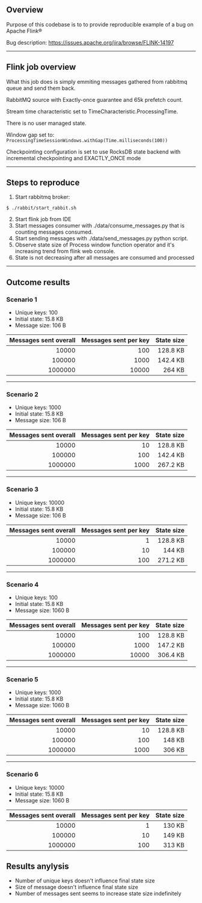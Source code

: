 ## Overview

Purpose of this codebase is to to provide reproducible example of a bug on Apache Flink®

Bug description: https://issues.apache.org/jira/browse/FLINK-14197

---
## Flink job overview
What this job does is simply emmiting messages gathered from rabbitmq queue and send them back.

RabbitMQ source with Exactly-once guarantee and 65k prefetch count.

Stream time characteristic set to TimeCharacteristic.ProcessingTime.

There is no user managed state.

Window gap set to: `ProcessingTimeSessionWindows.withGap(Time.milliseconds(100))`

Checkpointing configuration is set to use RocksDB state backend with incremental checkpointing and EXACTLY_ONCE mode

---
## Steps to reproduce

1. Start rabbitmq broker:
```
$ ./rabbit/start_rabbit.sh
```
2. Start flink job from IDE
3. Start messages consumer with ./data/consume_messages.py that is counting messages consumed.
4. Start sending messages with ./data/send_messages.py python script.
5. Observe state size of Process window function operator and it's increasing trend from flink web console.
6. State is not decreasing after all messages are consumed and processed

---
## Outcome results
### Scenario 1
- Unique keys: 100
- Initial state: 15.8 KB
- Message size: 106 B

| Messages sent overall | Messages sent per key | State size |
| ---------------------:| ---------------------:| ----------:|
| 10000                 | 100                   | 128.8 KB   |
| 100000                | 1000                  | 142.4 KB   |
| 1000000               | 10000                 | 264 KB     |

---
### Scenario 2
- Unique keys: 1000
- Initial state: 15.8 KB
- Message size: 106 B

| Messages sent overall | Messages sent per key | State size |
| ---------------------:| ---------------------:| ----------:|
| 10000                 | 10                    | 128.8 KB   |
| 100000                | 100                   | 142.4 KB   |
| 1000000               | 1000                  | 267.2 KB   |

---
### Scenario 3
- Unique keys: 10000
- Initial state: 15.8 KB
- Message size: 106 B

| Messages sent overall | Messages sent per key | State size |
| ---------------------:| ---------------------:| ----------:|
| 10000                 | 1                     | 128.8 KB   |
| 100000                | 10                    | 144 KB     |
| 1000000               | 100                   | 271.2 KB   |

---
### Scenario 4
- Unique keys: 100
- Initial state: 15.8 KB
- Message size: 1060 B

| Messages sent overall | Messages sent per key | State size |
| ---------------------:| ---------------------:| ----------:|
| 10000                 | 100                   | 128.8 KB   |
| 100000                | 1000                  | 147.2 KB   |
| 1000000               | 10000                 | 306.4 KB   |

---
### Scenario 5
- Unique keys: 1000
- Initial state: 15.8 KB
- Message size: 1060 B

| Messages sent overall | Messages sent per key | State size |
| ---------------------:| ---------------------:| ----------:|
| 10000                 | 10                    | 128.8 KB   |
| 100000                | 100                   | 148 KB     |
| 1000000               | 1000                  | 306 KB     |

---
### Scenario 6
- Unique keys: 10000
- Initial state: 15.8 KB
- Message size: 1060 B

| Messages sent overall | Messages sent per key | State size |
| ---------------------:| ---------------------:| ----------:|
| 10000                 | 1                     | 130 KB     |
| 100000                | 10                    | 149 KB     |
| 1000000               | 100                   | 313 KB     |

## Results anylysis
- Number of unique keys doesn't influence final state size
- Size of message doesn't influence final state size
- Number of messages sent seems to increase state size indefinitely